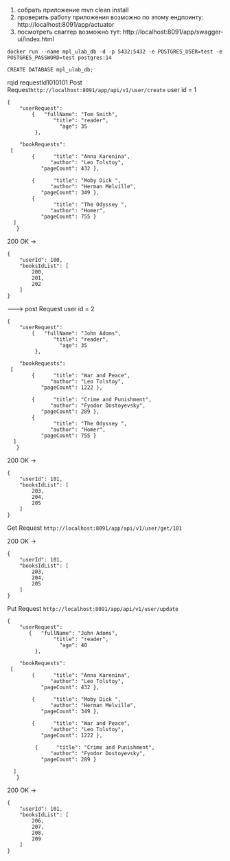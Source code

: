 1. собрать приложение mvn clean install
2. проверить работу приложения возможно по этому ендпоинту: http://localhost:8091/app/actuator
3. посмотреть сваггер возможно тут: http://localhost:8091/app/swagger-ui/index.html

```docker run --name mpl_ulab_db -d -p 5432:5432 -e POSTGRES_USER=test -e POSTGRES_PASSWORD=test postgres:14```

```CREATE DATABASE mpl_ulab_db;```


rqid requestId1010101
Post Request```http://localhost:8091/app/api/v1/user/create```
user id = 1
```
{
    "userRequest": 
        {   "fullName": "Tom Smith",
               "title": "reader", 
                 "age": 35 
         },
 
    "bookRequests": 
 [ 
        {      "title": "Anna Karenina", 
              "author": "Leo Tolstoy", 
           "pageCount": 432 }, 

        {      "title": "Moby Dick ", 
              "author": "Herman Melville", 
           "pageCount": 349 }, 
        {
               "title": "The Odyssey ",
              "author": "Homer",
           "pageCount": 755 } 
  ]
   }
```
200 OK -> 

```
{
    "userId": 100,
    "booksIdList": [
        200,
        201,
        202
    ]
} 
```

---> post Request user id = 2

```
{
    "userRequest": 
        {   "fullName": "John Adoms",
               "title": "reader", 
                 "age": 35 
         },
 
    "bookRequests": 
 [ 
        {      "title": "War and Peace", 
              "author": "Leo Tolstoy", 
           "pageCount": 1222 }, 

        {      "title": "Crime and Punishment", 
              "author": "Fyodor Dostoyevsky", 
           "pageCount": 289 }, 
        {
               "title": "The Odyssey ",
              "author": "Homer",
           "pageCount": 755 } 
  ]
   }
```


200 OK ->
```
{
    "userId": 101,
    "booksIdList": [
        203,
        204,
        205
    ]
}

```

Get Request ```http://localhost:8091/app/api/v1/user/get/101```

200 OK ->
```
{
    "userId": 101,
    "booksIdList": [
        203,
        204,
        205
    ]
}

```

Put Request  ```http://localhost:8091/app/api/v1/user/update```

```
{
    "userRequest": 
       {   "fullName": "John Adoms",
               "title": "reader", 
                 "age": 40 
         },
 
    "bookRequests": 
 [ 
        {      "title": "Anna Karenina", 
              "author": "Leo Tolstoy", 
           "pageCount": 432 }, 

        {      "title": "Moby Dick ", 
              "author": "Herman Melville", 
           "pageCount": 349 }, 
           
        {      "title": "War and Peace", 
              "author": "Leo Tolstoy", 
           "pageCount": 1222 }, 

         {      "title": "Crime and Punishment", 
              "author": "Fyodor Dostoyevsky", 
           "pageCount": 289 }
           
  ]
   }
```

200 OK ->

```
{
    "userId": 101,
    "booksIdList": [
        206,
        207,
        208,
        209
    ]
}

```

